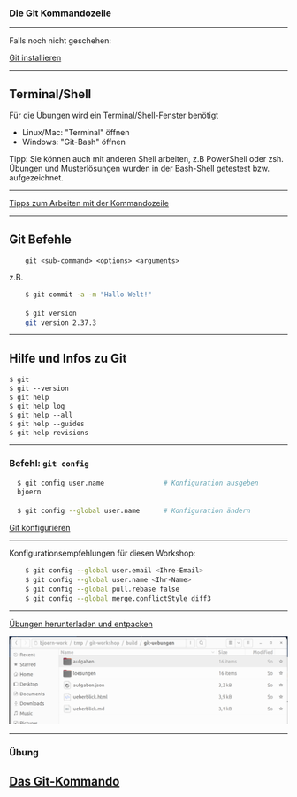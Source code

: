 
### Die Git Kommandozeile


---


Falls noch nicht geschehen:

[Git installieren](/git-workshop/installation/git)


---


## Terminal/Shell

Für die Übungen wird ein Terminal/Shell-Fenster benötigt

 * Linux/Mac: "Terminal" öffnen
 * Windows: "Git-Bash" öffnen

Tipp: Sie können auch mit anderen Shell arbeiten, z.B PowerShell oder zsh.
Übungen und Musterlösungen wurden in der Bash-Shell getestest bzw. aufgezeichnet.


---


[Tipps zum Arbeiten mit der Kommandozeile](/git-workshop/installation/kommandozeile)


---


## Git Befehle

```
    git <sub-command> <options> <arguments>
```

z.B.
```bash
    $ git commit -a -m "Hallo Welt!"

    $ git version
    git version 2.37.3
```

---


## Hilfe und Infos zu Git

 ```
 $ git
 $ git --version
 $ git help
 $ git help log
 $ git help --all
 $ git help --guides
 $ git help revisions
 ```

---

### Befehl: `git config`

```bash
  $ git config user.name               # Konfiguration ausgeben
  bjoern

  $ git config --global user.name      # Konfiguration ändern
```

[Git konfigurieren](/git-workshop/installation/konfigurieren)

---

Konfigurationsempfehlungen für diesen Workshop:

```bash
    $ git config --global user.email <Ihre-Email>
    $ git config --global user.name <Ihr-Name>
    $ git config --global pull.rebase false 
    $ git config --global merge.conflictStyle diff3
```

---


[Übungen herunterladen und entpacken](/git-workshop/installation/uebungen)

![Entpacktes Build-Verzeichnis](build-verzeichnis.png)


---


### Übung

<h2><a href="git-uebungen/aufgabe-intro-setup.html" target="_blank">Das Git-Kommando<a></h2>



